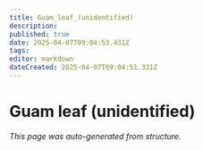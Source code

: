```yaml
---
title: Guam_leaf_(unidentified)
description: 
published: true
date: 2025-04-07T09:04:53.431Z
tags: 
editor: markdown
dateCreated: 2025-04-07T09:04:51.331Z
---
```


# Guam leaf (unidentified)

*This page was auto-generated from structure.*